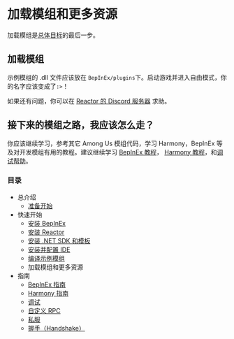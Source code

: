 # 加载模组和更多资源

加载模组是[总体目标](/docs/introduction/getting_started.md/#总体目标)的最后一步。


## 加载模组

示例模组的 .dll 文件应该放在 `BepInEx/plugins`下。启动游戏并进入自由模式，你的名字应该变成了`:>`！

如果还有问题，你可以在 [Reactor 的 Discord 服务器](https://reactor.gg/discord) 求助。

## 接下来的模组之路，我应该怎么走？

你应该继续学习，参考其它 Among Us 模组代码，学习 Harmony，BepInEx 等及对开发模组有用的教程。建议继续学习 [BepInEx 教程](/docs/guides/bepinex_guide.md)， [Harmony 教程](/docs/guides/harmony_guide)，和[调试帮助](/docs/guides/debugging.md)。

### 目录

- 总介绍
  - [准备开始](/docs/introduction/getting_started.md)
- 快速开始
  - [安装 BepInEx](/docs/quick_start/install_bepinex.md)
  - [安装 Reactor](/docs/quick_start/install_reactor.md)
  - [安装 .NET SDK 和模板](/docs/quick_start/install_netsdk_template.md)
  - [安装并配置 IDE](/docs/quick_start/install_configure_ide.md)
  - [编译示例模组](/docs/quick_start/compile_example_mod.md)
  - 加载模组和更多资源
- 指南
  - [BepInEx 指南](/docs/guides/bepinex_guide.md)
  - [Harmony 指南](/docs/guides/harmony_guide.md)
  - [调试](/docs/guides/debugging.md)
  - [自定义 RPC](/docs/guides/custom_rpcs.md)
  - [私服](/docs/guides/custom_server.md)
  - [握手（Handshake）](/docs/guides/handshake.md)
